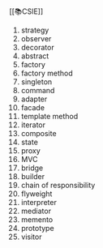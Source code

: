 [[📚CSIE]]
1. strategy
2. observer
3. decorator
4. abstract
5. factory
6. factory method
7. singleton
8. command
9. adapter
10. facade
11. template method
12. iterator
13. composite
14. state
15. proxy
16. MVC
17. bridge 
18. builder
19. chain of responsibility
20. flyweight
21. interpreter
22. mediator
23. memento
24. prototype
25. visitor